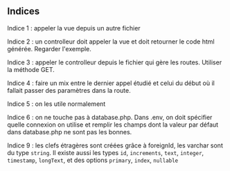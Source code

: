 ## Indices

Indice 1 : appeler la vue depuis un autre fichier

Indice 2 : un controlleur doit appeler la vue et doit retourner le code html générée. Regarder l'exemple.

Indice 3 : appeler le controlleur depuis le fichier qui gère les routes. Utiliser la méthode GET.

Indice 4 : faire un mix entre le dernier appel étudié et celui du début où il fallait passer des paramètres dans la route.

Indice 5 : on les utile normalement

Indice 6 : on ne touche pas à database.php. Dans .env, on doit spécifier quelle connexion on utilise et remplir les champs dont la valeur par défaut dans database.php ne sont pas les bonnes. 

Indice 9 : les clefs étragères sont créées grâce à foreignId, les varchar sont du type `string`. Il existe aussi les types `id`, `increments`, `text`, `integer`, `timestamp`, `longText`, et des options `primary`, `index`, `nullable`